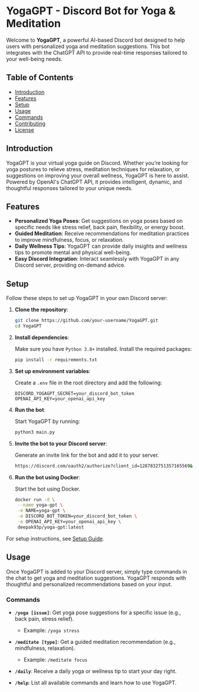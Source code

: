 # YogaGPT - Discord Bot for Yoga & Meditation

Welcome to **YogaGPT**, a powerful AI-based Discord bot designed to help users with personalized yoga and meditation suggestions. This bot integrates with the ChatGPT API to provide real-time responses tailored to your well-being needs.

## Table of Contents

- [Introduction](#introduction)
- [Features](#features)
- [Setup](#setup)
- [Usage](#usage)
- [Commands](#commands)
- [Contributing](#contributing)
- [License](#license)

## Introduction

YogaGPT is your virtual yoga guide on Discord. Whether you’re looking for yoga postures to relieve stress, meditation techniques for relaxation, or suggestions on improving your overall wellness, YogaGPT is here to assist. Powered by OpenAI's ChatGPT API, it provides intelligent, dynamic, and thoughtful responses tailored to your unique needs.

## Features

- **Personalized Yoga Poses**: Get suggestions on yoga poses based on specific needs like stress relief, back pain, flexibility, or energy boost.
- **Guided Meditation**: Receive recommendations for meditation practices to improve mindfulness, focus, or relaxation.
- **Daily Wellness Tips**: YogaGPT can provide daily insights and wellness tips to promote mental and physical well-being.
- **Easy Discord Integration**: Interact seamlessly with YogaGPT in any Discord server, providing on-demand advice.

## Setup

Follow these steps to set up YogaGPT in your own Discord server:

1. **Clone the repository**:

   ```bash
   git clone https://github.com/your-username/YogaGPT.git
   cd YogaGPT
   ```

2. **Install dependencies**:

   Make sure you have `Python 3.8+` installed. Install the required packages:

   ```bash
   pip install -r requirements.txt
   ```

3. **Set up environment variables**:

   Create a `.env` file in the root directory and add the following:

   ```env
   DISCORD_YOGAGPT_SECRET=your_discord_bot_token
   OPENAI_API_KEY=your_openai_api_key
   ```

4. **Run the bot**:

   Start YogaGPT by running:

   ```bash
   python3 main.py
   ```

5. **Invite the bot to your Discord server**:

   Generate an invite link for the bot and add it to your server.

   ```bash
   https://discord.com/oauth2/authorize?client_id=1287832751357165569&permissions=66624&integration_type=0&scope=bot
   ```

6. **Run the bot using Docker**:

   Start the bot using Docker.

    ```bash
    docker run -d \
     --name yoga-gpt \
     -e NAME=yoga-gpt \
     -e DISCORD_BOT_TOKEN=your_discord_bot_token \
     -e OPENAI_API_KEY=your_openai_api_key \
     deepak93p/yoga-gpt:latest
      ```
For setup instructions, see [Setup Guide](SETUP.md).

## Usage

Once YogaGPT is added to your Discord server, simply type commands in the chat to get yoga and meditation suggestions. YogaGPT responds with thoughtful and personalized recommendations based on your input.

### Commands

- **`/yoga [issue]`**: Get yoga pose suggestions for a specific issue (e.g., back pain, stress relief).
  - Example: `/yoga stress`
  
- **`/meditate [type]`**: Get a guided meditation recommendation (e.g., mindfulness, relaxation).
  - Example: `/meditate focus`
  
- **`/daily`**: Receive a daily yoga or wellness tip to start your day right.
  
- **`/help`**: List all available commands and learn how to use YogaGPT.
